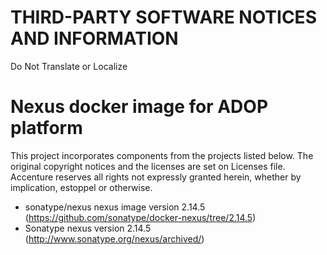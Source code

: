 # THIRD-PARTY SOFTWARE NOTICES AND INFORMATION
Do Not Translate or Localize

# Nexus docker image for ADOP platform
This project incorporates components from the projects listed below. The original copyright notices and the licenses are set on Licenses file. Accenture reserves all rights not expressly granted herein, whether by implication, estoppel or otherwise.

- sonatype/nexus nexus image version 2.14.5 (https://github.com/sonatype/docker-nexus/tree/2.14.5)
- Sonatype nexus version 2.14.5 (http://www.sonatype.org/nexus/archived/)
